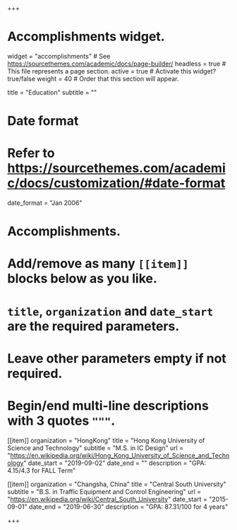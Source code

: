 +++
# Accomplishments widget.
widget = "accomplishments"  # See https://sourcethemes.com/academic/docs/page-builder/
headless = true  # This file represents a page section.
active = true  # Activate this widget? true/false
weight = 40  # Order that this section will appear.

title = "Education"
subtitle = ""

# Date format
#   Refer to https://sourcethemes.com/academic/docs/customization/#date-format
date_format = "Jan 2006"

# Accomplishments.
#   Add/remove as many `[[item]]` blocks below as you like.
#   `title`, `organization` and `date_start` are the required parameters.
#   Leave other parameters empty if not required.
#   Begin/end multi-line descriptions with 3 quotes `"""`.

[[item]]
  organization = "HongKong"
  title = "Hong Kong University of Science and Technology"
  subtitle = "M.S. in IC Design"
  url = "https://en.wikipedia.org/wiki/Hong_Kong_University_of_Science_and_Technology"
  date_start = "2019-09-02"
  date_end = ""
  description = "GPA: 4.15/4.3 for FALL Term"

[[item]]
  organization = "Changsha, China"
  title = "Central South University"
  subtitle = "B.S. in Traffic Equipment and Control Engineering"
  url = "https://en.wikipedia.org/wiki/Central_South_University"
  date_start = "2015-09-01"
  date_end = "2019-06-30"
  description = "GPA: 87.31/100 for 4 years"
  

+++
